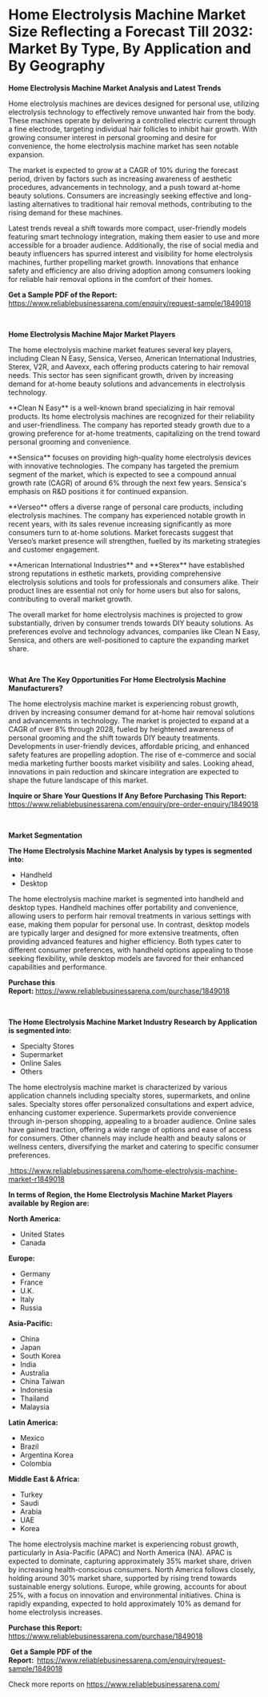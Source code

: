 <p><h1>Home Electrolysis Machine Market Size Reflecting a Forecast Till 2032: Market By Type, By Application and By Geography</h1></p><p><strong>Home Electrolysis Machine Market Analysis and Latest Trends</strong></p>
<p><p>Home electrolysis machines are devices designed for personal use, utilizing electrolysis technology to effectively remove unwanted hair from the body. These machines operate by delivering a controlled electric current through a fine electrode, targeting individual hair follicles to inhibit hair growth. With growing consumer interest in personal grooming and desire for convenience, the home electrolysis machine market has seen notable expansion.</p><p>The market is expected to grow at a CAGR of 10% during the forecast period, driven by factors such as increasing awareness of aesthetic procedures, advancements in technology, and a push toward at-home beauty solutions. Consumers are increasingly seeking effective and long-lasting alternatives to traditional hair removal methods, contributing to the rising demand for these machines. </p><p>Latest trends reveal a shift towards more compact, user-friendly models featuring smart technology integration, making them easier to use and more accessible for a broader audience. Additionally, the rise of social media and beauty influencers has spurred interest and visibility for home electrolysis machines, further propelling market growth. Innovations that enhance safety and efficiency are also driving adoption among consumers looking for reliable hair removal options in the comfort of their homes.</p></p>
<p><strong>Get a Sample PDF of the Report:&nbsp;</strong> <a href="https://www.reliablebusinessarena.com/enquiry/request-sample/1849018?utm_campaign=2515&utm_medium=2&utm_source=Github&utm_content=ia&utm_term=05042025&utm_id=home-electrolysis-machine">https://www.reliablebusinessarena.com/enquiry/request-sample/1849018</a></p>
<p>&nbsp;</p>
<p><strong>Home Electrolysis Machine Major Market Players</strong></p>
<p><p>The home electrolysis machine market features several key players, including Clean N Easy, Sensica, Verseo, American International Industries, Sterex, V2R, and Aavexx, each offering products catering to hair removal needs. This sector has seen significant growth, driven by increasing demand for at-home beauty solutions and advancements in electrolysis technology.</p><p>**Clean N Easy** is a well-known brand specializing in hair removal products. Its home electrolysis machines are recognized for their reliability and user-friendliness. The company has reported steady growth due to a growing preference for at-home treatments, capitalizing on the trend toward personal grooming and convenience.</p><p>**Sensica** focuses on providing high-quality home electrolysis devices with innovative technologies. The company has targeted the premium segment of the market, which is expected to see a compound annual growth rate (CAGR) of around 6% through the next few years. Sensica's emphasis on R&D positions it for continued expansion.</p><p>**Verseo** offers a diverse range of personal care products, including electrolysis machines. The company has experienced notable growth in recent years, with its sales revenue increasing significantly as more consumers turn to at-home solutions. Market forecasts suggest that Verseo’s market presence will strengthen, fuelled by its marketing strategies and customer engagement.</p><p>**American International Industries** and **Sterex** have established strong reputations in esthetic markets, providing comprehensive electrolysis solutions and tools for professionals and consumers alike. Their product lines are essential not only for home users but also for salons, contributing to overall market growth.</p><p>The overall market for home electrolysis machines is projected to grow substantially, driven by consumer trends towards DIY beauty solutions. As preferences evolve and technology advances, companies like Clean N Easy, Sensica, and others are well-positioned to capture the expanding market share.</p></p>
<p>&nbsp;</p>
<p><strong>What Are The Key Opportunities For Home Electrolysis Machine Manufacturers?</strong></p>
<p><p>The home electrolysis machine market is experiencing robust growth, driven by increasing consumer demand for at-home hair removal solutions and advancements in technology. The market is projected to expand at a CAGR of over 8% through 2028, fueled by heightened awareness of personal grooming and the shift towards DIY beauty treatments. Developments in user-friendly devices, affordable pricing, and enhanced safety features are propelling adoption. The rise of e-commerce and social media marketing further boosts market visibility and sales. Looking ahead, innovations in pain reduction and skincare integration are expected to shape the future landscape of this market.</p></p>
<p><strong>Inquire or Share Your Questions If Any Before Purchasing This Report:</strong> <a href="https://www.reliablebusinessarena.com/enquiry/pre-order-enquiry/1849018?utm_campaign=2515&utm_medium=2&utm_source=Github&utm_content=ia&utm_term=05042025&utm_id=home-electrolysis-machine">https://www.reliablebusinessarena.com/enquiry/pre-order-enquiry/1849018</a></p>
<p>&nbsp;</p>
<p><strong>Market Segmentation</strong></p>
<p><strong>The Home Electrolysis Machine Market Analysis by types is segmented into:</strong></p>
<p><ul><li>Handheld</li><li>Desktop</li></ul></p>
<p><p>The home electrolysis machine market is segmented into handheld and desktop types. Handheld machines offer portability and convenience, allowing users to perform hair removal treatments in various settings with ease, making them popular for personal use. In contrast, desktop models are typically larger and designed for more extensive treatments, often providing advanced features and higher efficiency. Both types cater to different consumer preferences, with handheld options appealing to those seeking flexibility, while desktop models are favored for their enhanced capabilities and performance.</p></p>
<p><strong>Purchase this Report:&nbsp;</strong><a href="https://www.reliablebusinessarena.com/purchase/1849018?utm_campaign=2515&utm_medium=2&utm_source=Github&utm_content=ia&utm_term=05042025&utm_id=home-electrolysis-machine">https://www.reliablebusinessarena.com/purchase/1849018</a></p>
<p>&nbsp;</p>
<p><strong>The Home Electrolysis Machine Market Industry Research by Application is segmented into:</strong></p>
<p><ul><li>Specialty Stores</li><li>Supermarket</li><li>Online Sales</li><li>Others</li></ul></p>
<p><p>The home electrolysis machine market is characterized by various application channels including specialty stores, supermarkets, and online sales. Specialty stores offer personalized consultations and expert advice, enhancing customer experience. Supermarkets provide convenience through in-person shopping, appealing to a broader audience. Online sales have gained traction, offering a wide range of options and ease of access for consumers. Other channels may include health and beauty salons or wellness centers, diversifying the market and catering to specific consumer preferences.</p></p>
<p><a href="https://www.reliablebusinessarena.com/home-electrolysis-machine-market-r1849018?utm_campaign=2515&utm_medium=2&utm_source=Github&utm_content=ia&utm_term=05042025&utm_id=home-electrolysis-machine">&nbsp;https://www.reliablebusinessarena.com/home-electrolysis-machine-market-r1849018</a></p>
<p><strong>In terms of Region, the Home Electrolysis Machine Market Players available by Region are:</strong></p>
<p>
    <p> <strong> North America: </strong>
        <ul>
            <li>United States</li>
            <li>Canada</li>
        </ul>
        </p> 
    <p> <strong> Europe: </strong>
        <ul>
            <li>Germany</li>
            <li>France</li>
            <li>U.K.</li>
            <li>Italy</li>
            <li>Russia</li>
        </ul>
        </p> 
    <p> <strong> Asia-Pacific: </strong>
        <ul>
            <li>China</li>
            <li>Japan</li>
            <li>South Korea</li>
            <li>India</li>
            <li>Australia</li>
            <li>China Taiwan</li>
            <li>Indonesia</li>
            <li>Thailand</li>
            <li>Malaysia</li>
        </ul>
        </p> 
    <p> <strong> Latin America: </strong>
        <ul>
            <li>Mexico</li>
            <li>Brazil</li>
            <li>Argentina Korea</li>
            <li>Colombia</li>
        </ul>
        </p> 
    <p> <strong> Middle East & Africa: </strong>
        <ul>
            <li>Turkey</li>
            <li>Saudi</li>
            <li>Arabia</li>
            <li>UAE</li>
            <li>Korea</li>
        </ul>
    </p>
    </p>
<p><p>The home electrolysis machine market is experiencing robust growth, particularly in Asia-Pacific (APAC) and North America (NA). APAC is expected to dominate, capturing approximately 35% market share, driven by increasing health-conscious consumers. North America follows closely, holding around 30% market share, supported by rising trend towards sustainable energy solutions. Europe, while growing, accounts for about 25%, with a focus on innovation and environmental initiatives. China is rapidly expanding, expected to hold approximately 10% as demand for home electrolysis increases.</p></p>
<p><strong>Purchase this Report: </strong><a href="https://www.reliablebusinessarena.com/purchase/1849018?utm_campaign=2515&utm_medium=2&utm_source=Github&utm_content=ia&utm_term=05042025&utm_id=home-electrolysis-machine">https://www.reliablebusinessarena.com/purchase/1849018</a></p>
<p>&nbsp;<strong>Get a Sample PDF of the Report:&nbsp;&nbsp;</strong><a href="https://www.reliablebusinessarena.com/enquiry/request-sample/1849018?utm_campaign=2515&utm_medium=2&utm_source=Github&utm_content=ia&utm_term=05042025&utm_id=home-electrolysis-machine">https://www.reliablebusinessarena.com/enquiry/request-sample/1849018</a></p>
<p><strong></strong></p>
<p>Check more reports on <a href="https://www.reliablebusinessarena.com/?utm_campaign=2515&utm_medium=2&utm_source=Github&utm_content=ia&utm_term=05042025&utm_id=home-electrolysis-machine">https://www.reliablebusinessarena.com/</a></p>